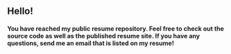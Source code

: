 ## Hello!

#### You have reached my public resume repository. Feel free to check out the source code as well as the published resume site. If you have any questions, send me an email that is listed on my resume! 
